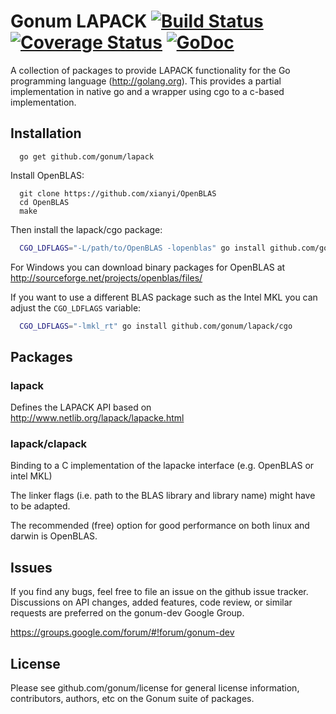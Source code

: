 Gonum LAPACK  [![Build Status](https://travis-ci.org/gonum/lapack.svg?branch=master)](https://travis-ci.org/gonum/lapack)  [![Coverage Status](https://coveralls.io/repos/gonum/lapack/badge.svg?branch=master&service=github)](https://coveralls.io/github/gonum/lapack?branch=master) [![GoDoc](https://godoc.org/github.com/gonum/lapack?status.svg)](https://godoc.org/github.com/gonum/lapack)
======

A collection of packages to provide LAPACK functionality for the Go programming
language (http://golang.org). This provides a partial implementation in native go
and a wrapper using cgo to a c-based implementation.

## Installation

```
  go get github.com/gonum/lapack
```


Install OpenBLAS:
```
  git clone https://github.com/xianyi/OpenBLAS
  cd OpenBLAS
  make
```

Then install the lapack/cgo package:
```sh
  CGO_LDFLAGS="-L/path/to/OpenBLAS -lopenblas" go install github.com/gonum/lapack/cgo
```

For Windows you can download binary packages for OpenBLAS at
http://sourceforge.net/projects/openblas/files/

If you want to use a different BLAS package such as the Intel MKL you can
adjust the `CGO_LDFLAGS` variable:
```sh
  CGO_LDFLAGS="-lmkl_rt" go install github.com/gonum/lapack/cgo
```

## Packages

### lapack

Defines the LAPACK API based on http://www.netlib.org/lapack/lapacke.html

### lapack/clapack

Binding to a C implementation of the lapacke interface (e.g. OpenBLAS or intel MKL)

The linker flags (i.e. path to the BLAS library and library name) might have to be adapted.

The recommended (free) option for good performance on both linux and darwin is OpenBLAS.

## Issues

If you find any bugs, feel free to file an issue on the github issue tracker. Discussions on API changes, added features, code review, or similar requests are preferred on the gonum-dev Google Group.

https://groups.google.com/forum/#!forum/gonum-dev

## License

Please see github.com/gonum/license for general license information, contributors, authors, etc on the Gonum suite of packages.
